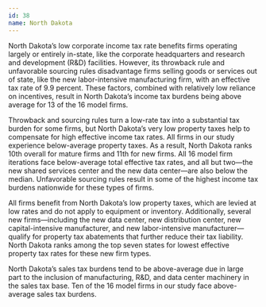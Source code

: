 ```yaml
---
id: 38
name: North Dakota
---
```


North Dakota’s low corporate income tax rate benefits firms operating largely or entirely in-state, like the corporate headquarters and research and development (R&D) facilities. However, its throwback rule and unfavorable sourcing rules disadvantage firms selling goods or services out of state, like the new labor-intensive manufacturing firm, with an effective tax rate of 9.9 percent. These factors, combined with relatively low reliance on incentives, result in North Dakota’s income tax burdens being above average for 13 of the 16 model firms.

Throwback and sourcing rules turn a low-rate tax into a substantial tax burden for some firms, but North Dakota’s very low property taxes help to compensate for high effective income tax rates. All firms in our study experience below-average property taxes. As a result, North Dakota ranks 10th overall for mature firms and 11th for new firms. All 16 model firm iterations face below-average total effective tax rates, and all but two—the new shared services center and the new data center—are also below the median. Unfavorable sourcing rules result in some of the highest income tax burdens nationwide for these types of firms.

All firms benefit from North Dakota’s low property taxes, which are levied at low rates and do not apply to equipment or inventory. Additionally, several new firms—including the new data center, new distribution center, new capital-intensive manufacturer, and new labor-intensive manufacturer—qualify for property tax abatements that further reduce their tax liability. North Dakota ranks among the top seven states for lowest effective property tax rates for these new firm types.

North Dakota’s sales tax burdens tend to be above-average due in large part to the inclusion of manufacturing, R&D, and data center machinery in the sales tax base. Ten of the 16 model firms in our study face above-average sales tax burdens.